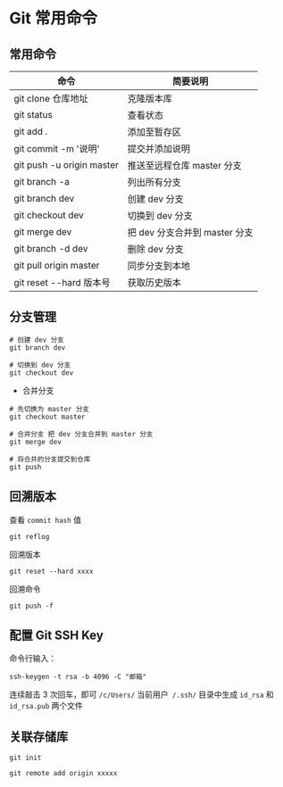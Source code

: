 # Git 常用命令

## 常用命令

| 命令                      | 简要说明                      |
| ------------------------- | ----------------------------- |
| git clone 仓库地址        | 克隆版本库                    |
| git status                | 查看状态                      |
| git add .                 | 添加至暂存区                  |
| git commit -m '说明'      | 提交并添加说明                |
| git push -u origin master | 推送至远程仓库 master 分支    |
| git branch -a             | 列出所有分支                  |
| git branch dev            | 创建 dev 分支                 |
| git checkout dev          | 切换到 dev 分支               |
| git merge dev             | 把 dev 分支合并到 master 分支 |
| git branch -d dev         | 删除 dev 分支                 |
| git pull origin master    | 同步分支到本地                |
| git reset --hard 版本号   | 获取历史版本                  |

## 分支管理

```shell
# 创建 dev 分支
git branch dev

# 切换到 dev 分支
git checkout dev
```

- 合并分支

```shell
# 先切换为 master 分支
git checkout master

# 合并分支 把 dev 分支合并到 master 分支
git merge dev

# 将合并的分支提交到仓库
git push
```

## 回溯版本

查看 `commit hash` 值

```shell
git reflog
```

回溯版本

```shell
git reset --hard xxxx
```

回溯命令

```shell
git push -f
```

## 配置 Git SSH Key

命令行输入：

```shell
ssh-keygen -t rsa -b 4096 -C "邮箱"
```

连续敲击 3 次回车，即可 `/c/Users/` 当前用户` /.ssh/` 目录中生成 `id_rsa` 和 `id_rsa.pub` 两个文件

## 关联存储库

```shell
git init

git remote add origin xxxxx
```
